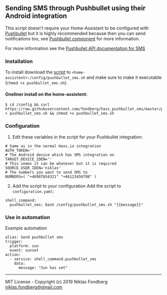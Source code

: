 ## Sending SMS through Pushbullet using their Android integration

This script doesn't require your Home-Assistant to be configured with [Pushbullet](https://www.pushbullet.com/#setup) but it is highly recommended because then you can send notifications too, see [Pushbullet component](https://www.home-assistant.io/components/notify.pushbullet/) for more information.

For more information see the [Pushbullet API documentation for SMS](https://docs.pushbullet.com/#send-sms) 

### Installation
To install download the [script](https://raw.githubusercontent.com/fondberg/hass_pushbullet_sms/master/pushbullet_sms.sh) to `<home-assistent>:/config/pushbullet_sms.sh` and make sure to make it executable (`chmod +x pushbullet_sms.sh`).

#### Oneliner install on the home-assistent:
```
$ cd /config && curl https://raw.githubusercontent.com/fondberg/hass_pushbullet_sms/master/pushbullet_sms.sh > pushbullet_sms.sh && chmod +x pushbullet_sms.sh
```


### Configuration
1. Edit these variables in the script for your Pushbullet integration:
```
# Same as in the normal Hass.io integration
AUTH_TOKEN=''
# The Android device which has SMS integration on 
TARGET_DEVICE_IDEN=''
# This seems it can be whatever but it is required
SOURCE_USER_IDEN='niklas'
# The numbers you want to send SMS to
NUMBERS=( "+46987654321" "+46123456798" )

```

2. Add the script to your configuration
Add the script to `configuration.yaml`:
```
shell_command:
  pushbullet_sms: bash /config/pushbullet_sms.sh "{{message}}"
```

### Use in automation
Example automation
```
alias: Send pushbullet sms
trigger:
  platform: sun
  event: sunset
action:
  - service: shell_command.pushbullet_sms
    data:
      message: "Sun has set"

```
------
MIT License - Copyright (c) 2019 Niklas Fondberg <niklas.fondberg@gmail.com>

